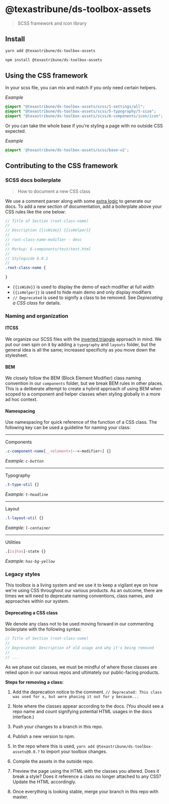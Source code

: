 # @texastribune/ds-toolbox-assets
> SCSS framework and icon library

## Install

```sh
yarn add @texastribune/ds-toolbox-assets
```
```sh
npm install @texastribune/ds-toolbox-assets
```

## Using the CSS framework

In your scss file, you can mix and match if you only need certain helpers.

_Example_
```scss
@import "@texastribune/ds-toolbox-assets/scss/1-settings/all";
@import "@texastribune/ds-toolbox-assets/scss/5-typography/t-size";
@import "@texastribune/ds-toolbox-assets/scss/6-components/icon/icon";
```


Or you can take the whole base if you're styling a page with no outside CSS expected.

_Example_
```scss
@import '@texastribune/ds-toolbox-assets/scss/base-v2';
```


## Contributing to the CSS framework

### SCSS docs boilerplate
> How to document a new CSS class

We use a comment parser along with some [extra logic](https://github.com/texastribune/ds-toolbox/blob/master/tasks/style-doc.js) to generate our docs. To add a new section of documentation, add a boilerplate above your CSS rules like the one below: 

```scss
// Title of Section (root-class-name)
//
// Description {{isWide}} {{isHelper}}
//
// root-class-name-modifier - desc
//
// Markup: 6-components/test/test.html
//
// Styleguide 6.0.1
//
.root-class-name {
  
}
```
- `{{isWide}}` is used to display the demo of each modifier at full width
- `{{isHelper}}` is used to hide main demo and only display modifiers
- `// Deprecated` is used to signify a class to be removed. See _Deprecating a CSS class_ for details.


### Naming and organization

#### ITCSS
We organize our SCSS files with the [inverted triangle](https://www.xfive.co/blog/itcss-scalable-maintainable-css-architecture/) approach in mind. We put our own spin on it by adding a `typography` and `layouts` folder, but the general idea is all the same; increased specificity as you move down the stylesheet.

#### BEM
We closely follow the BEM (Block Element Modifier) class naming convention in our `components` folder, but we break BEM rules in other places. This is a deliberate attempt to create a hybrid approach of using BEM when scoped to a component and helper classes when styling globally in a more ad hoc context.

#### Namespacing
Use namespacing for quick reference of the function of a CSS class. The following key can be used a guideline for naming your class:

---

Components
```css
.c-component-name[__<element>|--<-modifier>] {}
```
_Example: `c-button`_

---

Typography
```css
.t-type-util {}
```
_Example: `t-headline`_

---

Layout
```css
.l-layout-util {}
```
_Example: `l-container`_

---

Utilities
```css
.[is|has]-state {}
```
_Example: `has-bg-yellow`_


### Legacy styles

This toolbox is a living system and we use it to keep a vigilant eye on how we're using CSS throughout our various products. As an outcome, there are times we will need to deprecate naming conventions, class names, and approaches within our system.

#### Deprecating a CSS class

We denote any class not to be used moving forward in our commenting boilerplate with the following syntax:
```scss
// Title of Section (root-class-name)
//
// Deprecated: Description of old usage and why it's being removed
//
// ...
```
As we phase out classes, we must be mindful of where those classes are relied upon in our various repos and ultimately our public-facing products. 

**Steps for removing a class:**
1. Add the deprecation notice to the comment. `// Deprecated: This class was used for x, but were phasing it out for y because...`

2. Note where the classes appear according to the docs. (You should see a repo name and count signifying potential HTML usages in the docs interface.)

3. Push your changes to a branch in this repo.

4. Publish a new version to npm.

5. In the repo where this is used, `yarn add @texastribune/ds-toolbox-assets@0.0.?` to import your toolbox changes.

6. Compile the assets in the outside repo.

7. Preview the page using the HTML with the classes you altered. Does it break a style? Does it reference a class no longer attached to any CSS? Update the HTML accordingly.

8. Once everything is looking stable, merge your branch in this repo with master.
